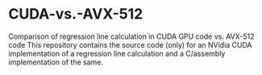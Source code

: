 # CUDA-vs.-AVX-512
Comparison of regression line calculation in CUDA GPU code vs. AVX-512 code
This repository contains the source code (only) for an NVidia CUDA implementation of a regression line calculation and a C/assembly implementation of the same.
